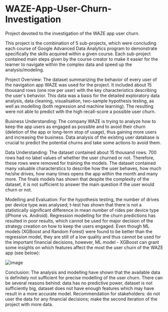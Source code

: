# WAZE-App-User-Churn-Investigation
Project devoted to the investigation of the WAZE app user churn.

This project is the combination of 5 sub-projects, which were concluding each course of Google Advanced Data Analytics program to demonstrate specifically the skills acquired within a given course. Each sub-project contained main steps given by the course creator to make it easier for the learner to navigate within the complex data and speed up the analysis/modeling.

Project Overview: The dataset summarizing the behavior of every user of the navigation app WAZE was used for the project. It included about 15 thousand rows (one row per user) with the key characteristics describing the user's behavior. This data was a basis for the detailed exploratory data analysis, data cleaning, visualisation, two-sample hypothesis testing, as well as modelling (both regression and machine learning). The resulting were not able to predict with the high recall-score a possible user churn.

Business Understanding: The company WAZE is trying to analyze how to keep the app users as engaged as possible and to avoid their churn (deletion of the app or long-term stop of usage), thus gaining more users and increasing the business. Data analysis of the existing user database is crucial to predict the potential churns and take some actions to avoid them.

Data Understanding: The dataset contained about 15 thousand rows. 700 rows had no label values of whether the user churned or not. Therefore, these rows were removed for training the models. The dataset contained many valuable characterstics to describe how the user behaves, how much he/she drives, how many times opens the app within the month and many more. The finals models has shown that despite the complexity of the dataset, it is not sufficient to answer the main question if the user would churn or not.

Modelling and Evaluation: For the hypothesis testing, the number of drives per device type was analysed; t-test has shown that there is not a statistically significant difference in mean number of rides per device type (iPhone vs. Android). Regression modelling for the churn predictions has resulted in poor results, which cannot be used for major decision of the strategy creation on how to keep the users engaged. Even though ML models (XGBoost and Random Forest) were found to be better than the regression model, they are still of a low quality and thus cannot be used for the important financial decisions, however, ML model - XGBoost can grant some insights on which features affect the most the user churn of the WAZE app (see below):

![image](https://github.com/user-attachments/assets/b530fe23-dbef-4f02-89bb-0037a7b5699a)

Conclusion: The analysis and modelling have shown that the available data is definitely not sufficient for precise modelling of the user churn. There can be several reasons behind: data has no predictive power, dataset is not sufficiently big, dataset does not have enough features which may have result in a more accurate model. Recommendation for stakeholders: do not user the data for any financial decisions; make the second iteration of the project with more data.
